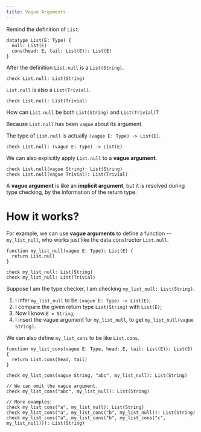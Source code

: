 ```yaml
---
title: Vague Arguments
---
```


Remind the definition of `List`.

```cicada
datatype List(E: Type) {
  null: List(E)
  cons(head: E, tail: List(E)): List(E)
}
```

After the definition `List.null` is a `List(String)`.

```cicada
check List.null: List(String)
```

`List.null` is also a `List(Trivial)`.

```cicada
check List.null: List(Trivial)
```

How can `List.null` be both `List(String)` and `List(Trivial)`?

Because `List.null` has been `vague` about its argument.

The type of `List.null` is actually `(vague E: Type) -> List(E)`.

```cicada
check List.null: (vague E: Type) -> List(E)
```

We can also explicitly apply `List.null` to a **vague argument**.

```cicada
check List.null(vague String): List(String)
check List.null(vague Trivial): List(Trivial)
```

A **vague argument** is like an **implicit argument**,
but it is resolved during type checking,
by the information of the return type.

# How it works?

For example,
we can use **vague arguments**
to define a function -- `my_list_null`,
who works just like the data constructor `List.null`.

```cicada
function my_list_null(vague E: Type): List(E) {
  return List.null
}

check my_list_null: List(String)
check my_list_null: List(Trivial)
```

Suppose I am the type checker, I am checking `my_list_null: List(String)`.

1. I infer `my_list_null` to be `(vague E: Type) -> List(E)`;
2. I compare the given return type `List(String)` with `List(E)`;
3. Now I know `E = String`;
4. I insert the vague argument for `my_list_null`, to get `my_list_null(vague String)`.

We can also define `my_list_cons` to be like `List.cons`.

```cicada
function my_list_cons(vague E: Type, head: E, tail: List(E)): List(E) {
  return List.cons(head, tail)
}

check my_list_cons(vague String, "abc", my_list_null): List(String)

// We can omit the vague argument.
check my_list_cons("abc", my_list_null): List(String)

// More examples:
check my_list_cons("a", my_list_null): List(String)
check my_list_cons("a", my_list_cons("b", my_list_null)): List(String)
check my_list_cons("a", my_list_cons("b", my_list_cons("c", my_list_null))): List(String)
```
